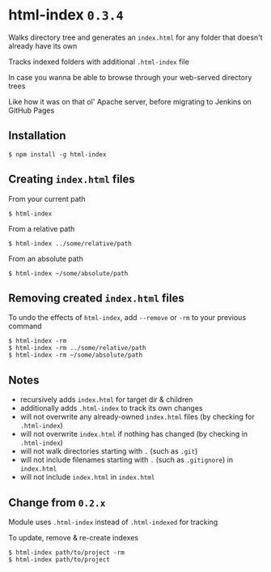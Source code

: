 # html-index `0.3.4`

Walks directory tree and generates an `index.html` for any folder that doesn't already have its own

Tracks indexed folders with additional `.html-index` file

In case you wanna be able to browse through your web-served directory trees

Like how it was on that ol' Apache server, before migrating to Jenkins on GitHub Pages


## Installation

```
$ npm install -g html-index
```


## Creating `index.html` files

From your current path
```
$ html-index
```

From a relative path
```
$ html-index ../some/relative/path
```

From an absolute path
```
$ html-index ~/some/absolute/path
```


## Removing created `index.html` files

To undo the effects of `html-index`, add `--remove` or `-rm` to your previous command
```
$ html-index -rm
$ html-index -rm ../some/relative/path
$ html-index -rm ~/some/absolute/path
```


## Notes

- recursively adds `index.html` for target dir & children
- additionally adds `.html-index` to track its own changes
- will not overwrite any already-owned `index.html` files (by checking for `.html-index`)
- will not overwrite `index.html` if nothing has changed (by checking in `.html-index`)
- will not walk directories starting with `.` (such as `.git`)
- will not include filenames starting with `.` (such as `.gitignore`) in `index.html`
- will not include `index.html` in `index.html`


## Change from `0.2.x`

Module uses `.html-index` instead of `.html-indexed` for tracking

To update, remove & re-create indexes
```
$ html-index path/to/project -rm
$ html-index path/to/project
```
